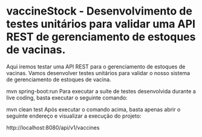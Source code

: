 # vaccineStock - Desenvolvimento de testes unitários para validar uma API REST de gerenciamento de estoques de vacinas.
Aqui iremos testar uma API REST para o gerenciamento de estoques de vacinas. Vamos desenvolver testes unitários para validar o nosso sistema de 
gerenciamento de estoques de vacina.

mvn spring-boot:run 
Para executar a suíte de testes desenvolvida durante a live coding, basta executar o seguinte comando:

mvn clean test
Após executar o comando acima, basta apenas abrir o seguinte endereço e visualizar a execução do projeto:

http://localhost:8080/api/v1/vaccines

